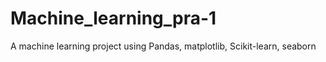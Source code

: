 # Machine_learning_pra-1
A machine learning project using Pandas, matplotlib, Scikit-learn, seaborn
